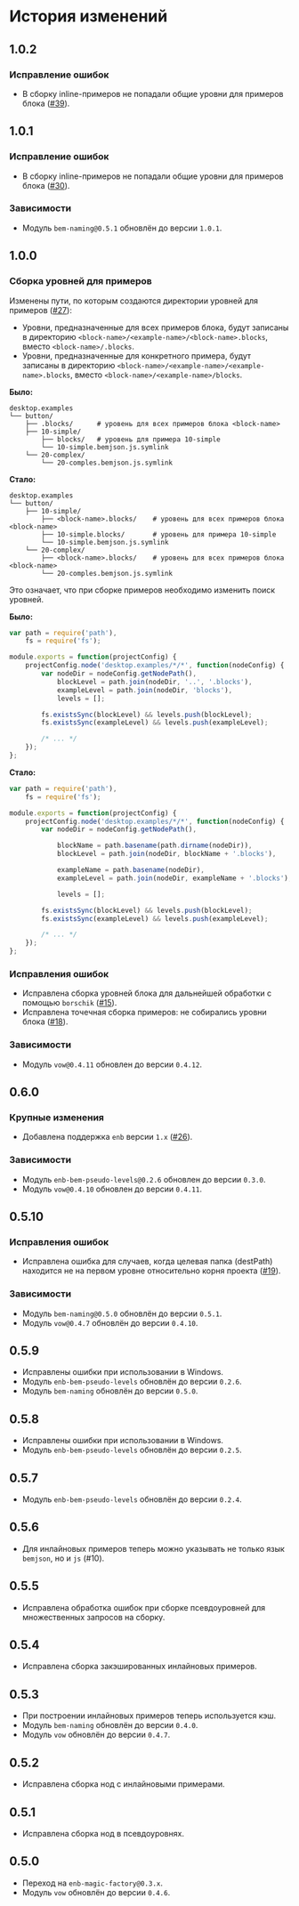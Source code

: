 История изменений
=================

1.0.2
-----

### Исправление ошибок

* В сборку inline-примеров не попадали общие уровни для примеров блока ([#39]).

1.0.1
-----

### Исправление ошибок

* В сборку inline-примеров не попадали общие уровни для примеров блока ([#30]).

### Зависимости

* Модуль `bem-naming@0.5.1` обновлён до версии `1.0.1`.

1.0.0
-----

### Сборка уровней для примеров

Изменены пути, по которым создаются директории уровней для примеров ([#27]):
  * Уровни, предназначенные для всех примеров блока, будут записаны в директорию `<block-name>/<example-name>/<block-name>.blocks`, вместо `<block-name>/.blocks`.
  * Уровни, предназначенные для конкретного примера, будут записаны в директорию `<block-name>/<example-name>/<example-name>.blocks`, вместо `<block-name>/<example-name>/blocks`.

**Было:**

```
desktop.examples
└── button/
    ├── .blocks/      # уровень для всех примеров блока <block-name>
    ├── 10-simple/
        ├── blocks/   # уровень для примера 10-simple
        └── 10-simple.bemjson.js.symlink
    └── 20-complex/
        └── 20-comples.bemjson.js.symlink
```

**Стало:**

```
desktop.examples
└── button/
    ├── 10-simple/
        ├── <block-name>.blocks/    # уровень для всех примеров блока <block-name>
        ├── 10-simple.blocks/       # уровень для примера 10-simple
        └── 10-simple.bemjson.js.symlink
    └── 20-complex/
        ├── <block-name>.blocks/    # уровень для всех примеров блока <block-name>
        └── 20-comples.bemjson.js.symlink
```

Это означает, что при сборке примеров необходимо изменить поиск уровней.

**Было:**

```js
var path = require('path'),
    fs = require('fs');

module.exports = function(projectConfig) {
    projectConfig.node('desktop.examples/*/*', function(nodeConfig) {
        var nodeDir = nodeConfig.getNodePath(),
            blockLevel = path.join(nodeDir, '..', '.blocks'),
            exampleLevel = path.join(nodeDir, 'blocks'),
            levels = [];

        fs.existsSync(blockLevel) && levels.push(blockLevel);
        fs.existsSync(exampleLevel) && levels.push(exampleLevel);

        /* ... */
    });
};
```

**Стало:**

```js
var path = require('path'),
    fs = require('fs');

module.exports = function(projectConfig) {
    projectConfig.node('desktop.examples/*/*', function(nodeConfig) {
        var nodeDir = nodeConfig.getNodePath(),

            blockName = path.basename(path.dirname(nodeDir)),
            blockLevel = path.join(nodeDir, blockName + '.blocks'),

            exampleName = path.basename(nodeDir),
            exampleLevel = path.join(nodeDir, exampleName + '.blocks'),

            levels = [];

        fs.existsSync(blockLevel) && levels.push(blockLevel);
        fs.existsSync(exampleLevel) && levels.push(exampleLevel);

        /* ... */
    });
};
```

### Исправления ошибок

* Исправлена сборка уровней блока для дальнейшей обработки с помощью `borschik` ([#15]).
* Исправлена точечная сборка примеров: не собирались уровни блока ([#18]).

### Зависимости

* Модуль `vow@0.4.11` обновлен до версии `0.4.12`.

0.6.0
-----

### Крупные изменения

* Добавлена поддержка `enb` версии `1.x` ([#26]).

### Зависимости

* Модуль `enb-bem-pseudo-levels@0.2.6` обновлен до версии `0.3.0`.
* Модуль `vow@0.4.10` обновлен до версии `0.4.11`.

0.5.10
-----

### Исправления ошибок

* Исправлена ошибка для случаев, когда целевая папка (destPath) находится не на первом уровне относительно корня проекта ([#19]).

### Зависимости

* Модуль `bem-naming@0.5.0` обновлён до версии `0.5.1`.
* Модуль `vow@0.4.7` обновлён до версии `0.4.10`.

0.5.9
-----

* Исправлены ошибки при использовании в Windows.
* Модуль `enb-bem-pseudo-levels` обновлён до версии `0.2.6`.
* Модуль `bem-naming` обновлён до версии `0.5.0`.

0.5.8
-----

* Исправлены ошибки при использовании в Windows.
* Модуль `enb-bem-pseudo-levels` обновлён до версии `0.2.5`.

0.5.7
-----

* Модуль `enb-bem-pseudo-levels` обновлён до версии `0.2.4`.

0.5.6
-----

* Для инлайновых примеров теперь можно указывать не только язык `bemjson`, но и `js` (#10).

0.5.5
-----

* Исправлена обработка ошибок при сборке псевдоуровней для множественных запросов на сборку.

0.5.4
-----

* Исправлена сборка закэшированных инлайновых примеров.

0.5.3
-----

* При построении инлайновых примеров теперь используется кэш.
* Модуль `bem-naming` обновлён до версии `0.4.0`.
* Модуль `vow` обновлён до версии `0.4.7`.

0.5.2
-----

* Исправлена сборка нод с инлайновыми примерами.

0.5.1
-----

* Исправлена сборка нод в псевдоуровнях.

0.5.0
-----

* Переход на `enb-magic-factory@0.3.x`.
* Модуль `vow` обновлён до версии `0.4.6`.

[#39]: https://github.com/enb/enb-bem-examples/issues/39
[#30]: https://github.com/enb/enb-bem-examples/issues/30
[#27]: https://github.com/enb/enb-bem-examples/pull/27
[#26]: https://github.com/enb/enb-bem-examples/pull/26
[#19]: https://github.com/enb/enb-bem-examples/issues/19
[#18]: https://github.com/enb/enb-bem-examples/issues/18
[#15]: https://github.com/enb/enb-bem-examples/issues/15
